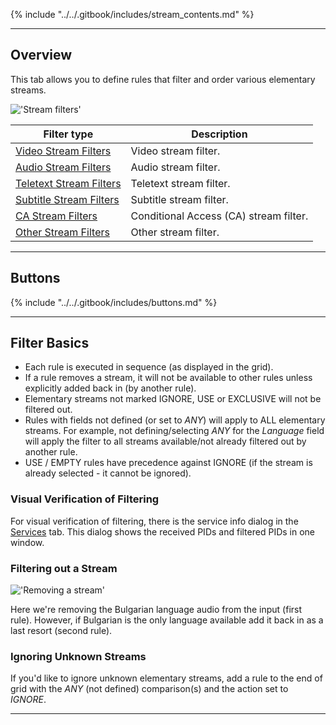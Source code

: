 {% include "../../.gitbook/includes/stream_contents.md" %}

---

## Overview

This tab allows you to define rules that filter and order various 
elementary streams. 

!['Stream filters'](static/img/doc/stream/stream_filters_tab.png)

Filter type                                            | Description
-------------------------------------------------------|-----------------------
[Video Stream Filters](class/esfilter_video)           | Video stream filter.
[Audio Stream Filters](class/esfilter_audio)           | Audio stream filter.
[Teletext Stream Filters](class/esfilter_teletext)     | Teletext stream filter.
[Subtitle Stream Filters](class/esfilter_subtit)       | Subtitle stream filter.
[CA Stream Filters](class/esfilter_ca)                 | Conditional Access (CA) stream filter.
[Other Stream Filters](class/esfilter_other)           | Other stream filter.

---

## Buttons

{% include "../../.gitbook/includes/buttons.md" %}

---

## Filter Basics

* Each rule is executed in sequence (as displayed in the grid). 
* If a rule removes a stream, it will not be available to other rules
unless explicitly added back in (by another rule).
* Elementary streams not marked IGNORE, USE or EXCLUSIVE will not be 
filtered out.
* Rules with fields not defined (or set to *ANY*) will apply to ALL 
elementary streams. For example, not defining/selecting *ANY* for 
the *Language* field will apply the filter to all streams available/not 
already filtered out by another rule.
* USE / EMPTY rules have precedence against IGNORE (if the stream is 
already selected - it cannot be ignored).

### Visual Verification of Filtering

For visual verification of filtering, there is the service 
info dialog in the [Services](class/mpegts_service) tab. 
This dialog shows the received PIDs and filtered PIDs in one window.

### Filtering out a Stream

!['Removing a stream'](static/img/doc/stream/stream_filter_example.png)

Here we're removing the Bulgarian language audio from the 
input (first rule). However, if Bulgarian is the only language 
available add it back in as a last resort (second rule).

### Ignoring Unknown Streams

If you'd like to ignore unknown elementary streams, add a rule to the 
end of grid with the *ANY* (not defined) comparison(s) and the 
action set to *IGNORE*.

---
